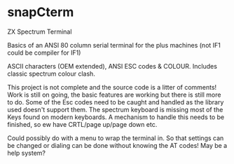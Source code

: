 # snapCterm
ZX Spectrum Terminal

Basics of an ANSI 80 column serial terminal for the plus machines (not IF1 could be compiler for IF1)

ASCII characters (OEM extended), ANSI ESC codes & COLOUR.  Includes classic spectrum colour clash.

This project is not complete and the source code is a litter of comments!  Work is still on going, the basic features are working but there is still more to do.  Some of the Esc codes need to be caught and handled as the library used doesn't support them.  The spectrum keyboard is missing most of the Keys found on modern keyboards.  A mechanism to handle this needs to be finished, so ew have CRTL/page up/page down etc.

Could possibly do with a menu to wrap the terminal in.  So that settings can be changed or dialing can be done without knowing the AT codes!  May be a help system?
